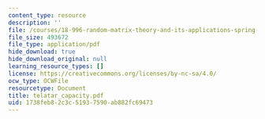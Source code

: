 ```yaml
---
content_type: resource
description: ''
file: /courses/18-996-random-matrix-theory-and-its-applications-spring-2004/1738feb82c3c51937590ab882fc69473_telatar_capacity.pdf
file_size: 493672
file_type: application/pdf
hide_download: true
hide_download_original: null
learning_resource_types: []
license: https://creativecommons.org/licenses/by-nc-sa/4.0/
ocw_type: OCWFile
resourcetype: Document
title: telatar_capacity.pdf
uid: 1738feb8-2c3c-5193-7590-ab882fc69473
---
```


